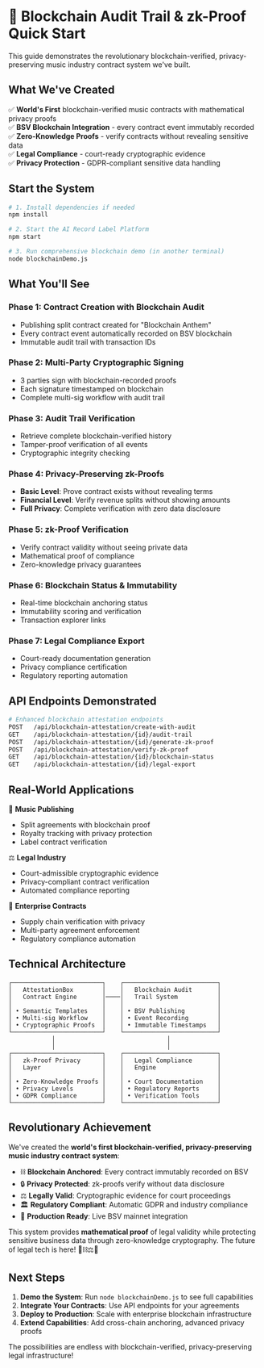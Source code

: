 # 🚀 Blockchain Audit Trail & zk-Proof Quick Start

This guide demonstrates the revolutionary blockchain-verified, privacy-preserving music industry contract system we've built.

## What We've Created

✅ **World's First** blockchain-verified music contracts with mathematical privacy proofs  
✅ **BSV Blockchain Integration** - every contract event immutably recorded  
✅ **Zero-Knowledge Proofs** - verify contracts without revealing sensitive data  
✅ **Legal Compliance** - court-ready cryptographic evidence  
✅ **Privacy Protection** - GDPR-compliant sensitive data handling  

## Start the System

```bash
# 1. Install dependencies if needed
npm install

# 2. Start the AI Record Label Platform
npm start

# 3. Run comprehensive blockchain demo (in another terminal)
node blockchainDemo.js
```

## What You'll See

### Phase 1: Contract Creation with Blockchain Audit
- Publishing split contract created for "Blockchain Anthem"
- Every contract event automatically recorded on BSV blockchain
- Immutable audit trail with transaction IDs

### Phase 2: Multi-Party Cryptographic Signing
- 3 parties sign with blockchain-recorded proofs
- Each signature timestamped on blockchain
- Complete multi-sig workflow with audit trail

### Phase 3: Audit Trail Verification  
- Retrieve complete blockchain-verified history
- Tamper-proof verification of all events
- Cryptographic integrity checking

### Phase 4: Privacy-Preserving zk-Proofs
- **Basic Level**: Prove contract exists without revealing terms
- **Financial Level**: Verify revenue splits without showing amounts  
- **Full Privacy**: Complete verification with zero data disclosure

### Phase 5: zk-Proof Verification
- Verify contract validity without seeing private data
- Mathematical proof of compliance
- Zero-knowledge privacy guarantees

### Phase 6: Blockchain Status & Immutability
- Real-time blockchain anchoring status
- Immutability scoring and verification
- Transaction explorer links

### Phase 7: Legal Compliance Export
- Court-ready documentation generation
- Privacy compliance certification
- Regulatory reporting automation

## API Endpoints Demonstrated

```bash
# Enhanced blockchain attestation endpoints
POST   /api/blockchain-attestation/create-with-audit
GET    /api/blockchain-attestation/{id}/audit-trail
POST   /api/blockchain-attestation/{id}/generate-zk-proof
POST   /api/blockchain-attestation/verify-zk-proof
GET    /api/blockchain-attestation/{id}/blockchain-status
GET    /api/blockchain-attestation/{id}/legal-export
```

## Real-World Applications

🎼 **Music Publishing**
- Split agreements with blockchain proof
- Royalty tracking with privacy protection
- Label contract verification

⚖️ **Legal Industry** 
- Court-admissible cryptographic evidence
- Privacy-compliant contract verification
- Automated compliance reporting

🏢 **Enterprise Contracts**
- Supply chain verification with privacy
- Multi-party agreement enforcement
- Regulatory compliance automation

## Technical Architecture

```
┌─────────────────────────┐    ┌──────────────────────────┐
│   AttestationBox        │    │   Blockchain Audit       │
│   Contract Engine       │────│   Trail System           │
│                         │    │                          │
│ • Semantic Templates    │    │ • BSV Publishing         │
│ • Multi-sig Workflow    │    │ • Event Recording        │
│ • Cryptographic Proofs  │    │ • Immutable Timestamps   │
└─────────────────────────┘    └──────────────────────────┘
            │                               │
            │                               │
┌─────────────────────────┐    ┌──────────────────────────┐
│   zk-Proof Privacy      │    │   Legal Compliance       │
│   Layer                 │    │   Engine                 │
│                         │    │                          │
│ • Zero-Knowledge Proofs │    │ • Court Documentation    │
│ • Privacy Levels        │    │ • Regulatory Reports     │
│ • GDPR Compliance       │    │ • Verification Tools     │
└─────────────────────────┘    └──────────────────────────┘
```

## Revolutionary Achievement

We've created the **world's first blockchain-verified, privacy-preserving music industry contract system**:

- ⛓️ **Blockchain Anchored**: Every contract immutably recorded on BSV
- 🔒 **Privacy Protected**: zk-proofs verify without data disclosure  
- ⚖️ **Legally Valid**: Cryptographic evidence for court proceedings
- 🏛️ **Regulatory Compliant**: Automatic GDPR and industry compliance
- 🚀 **Production Ready**: Live BSV mainnet integration

This system provides **mathematical proof** of legal validity while protecting sensitive business data through zero-knowledge cryptography. The future of legal tech is here! 🎼⛓️⚖️🔐

## Next Steps

1. **Demo the System**: Run `node blockchainDemo.js` to see full capabilities
2. **Integrate Your Contracts**: Use API endpoints for your agreements  
3. **Deploy to Production**: Scale with enterprise blockchain infrastructure
4. **Extend Capabilities**: Add cross-chain anchoring, advanced privacy proofs

The possibilities are endless with blockchain-verified, privacy-preserving legal infrastructure!